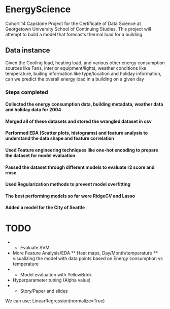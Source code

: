# EnergyScience
Cohort 14 Capstone Project for the Certificate of Data Science at Georgetown University School of Continuing Studies.
This project will attempt to build a model that forecasts thermal load for a building.

## Data instance
Given the Cooling load, heating load, and various other energy consumption sources like Fans, interior equipment/lights, weather conditions like temperature, builing information like type/location and holiday information, can we predict the overall energy load in a building on a given day

### Steps completed
#### Collected the energy consumption data, building metadata, weather data and holiday data for 2004
#### Merged all of these datasets and stored the wrangled dataset in csv
#### Performed EDA (Scatter plots, histograms) and feature analysis to understand the data shape and feature correlation
#### Used Feature engineering techniques like one-hot encoding to prepare the dataset for model evaluation
#### Passed the dataset through different models to evaluate r2 score and rmse
#### Used Regularization methods to prevent model overfitting
#### The best performing models so far were RidgeCV and Lasso
#### Added a model for the City of Seattle

# TODO
- * Evaluate SVM
- More Feature Analysis/EDA
** Heat maps, Day/Month/temperature
** visualizing the model with data points based on Energy consumption vs temperature
- * Model evaluation with YellowBrick
- Hyperparameter tuning (Alpha value)
- * Story/Paper and slides

We can use:
LinearRegression(normalize=True)

